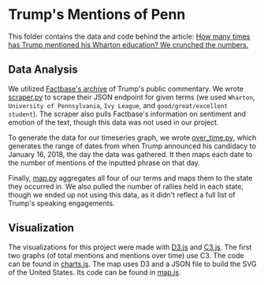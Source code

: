 # Trump's Mentions of Penn

This folder contains the data and code behind the article: [How many times has Trump mentioned his Wharton education? We crunched the numbers.](http://www.thedp.com/article/2018/01/trump-penn-wharton-data-education-times-ivy-league-business-finance-philadelphia-campaign)

## Data Analysis

We utilized [Factbase's archive](https://factba.se/trump) of Trump's public commentary. We wrote [scraper.py](scraper.py) to scrape their JSON endpoint for given terms (we used `Wharton`, `University of Pennsylvania`, `Ivy League`, and `good/great/excellent student`). The scraper also pulls Factbase's information on sentiment and emotion of the text, though this data was not used in our project.

To generate the data for our timeseries graph, we wrote [over_time.py](over_time.py), which generates the range of dates from when Trump announced his candidacy to January 16, 2018, the day the data was gathered. It then maps each date to the number of mentions of the inputted phrase on that day.

Finally, [map.py](map.py) aggregates all four of our terms and maps them to the state they occurred in. We also pulled the number of rallies held in each state, though we ended up not using this data, as it didn't reflect a full list of Trump's speaking engagements.

## Visualization

The visualizations for this project were made with [D3.js](https://d3js.org) and [C3.js](http://c3js.org). The first two graphs (of total mentions and mentions over time) use C3. The code can be found in [charts.js](charts.js). The map uses D3 and a JSON file to build the SVG of the United States. Its code can be found in [map.js](map.js).
